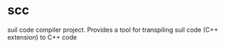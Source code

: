# scc

suil code compiler  project. Provides a tool for transpiling suil code (C++ extension) to C++ code
